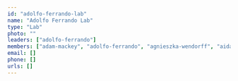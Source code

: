 ```yaml
---
id: "adolfo-ferrando-lab"
name: "Adolfo Ferrando Lab"
type: "Lab"
photo: ""
leaders: ["adolfo-ferrando"]
members: ["adam-mackey", "adolfo-ferrando", "agnieszka-wendorff", "aidan-stuart-quinn", "anisha-cooke", "chelsea-dieck", "christine-moon", "clara-reglero-gomez", "devya-gurung", "francesca-gianni", "jose-rodriguez-cortes", "laura-belver-miguel", "lucia-morgado-palacin", "marissa-rashkovan", "pablo-perez-duran", "robert-albero", "silvia-alvarez-nanez", "teresa-palomero", "thomas-gunning"]
email: []
phone: []
urls: []
---
```

